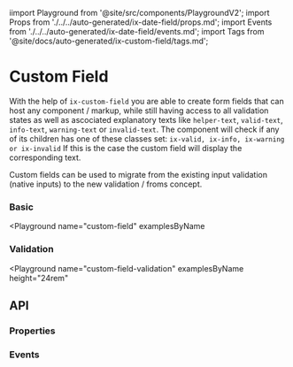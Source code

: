 iimport Playground from '@site/src/components/PlaygroundV2';
import Props from './../../auto-generated/ix-date-field/props.md';
import Events from './../../auto-generated/ix-date-field/events.md';
import Tags from '@site/docs/auto-generated/ix-custom-field/tags.md';

# Custom Field

<Tags />

With the help of `ix-custom-field` you are able to create form fields that can host any component / markup, while still having access to all validation states as well as ascociated explanatory texts like `helper-text`, `valid-text`, `info-text`, `warning-text` or `invalid-text`.
The component will check if any of its children has one of these classes set:
`ix-valid, ix-info, ix-warning or ix-invalid`
If this is the case the custom field will display the corresponding text.

Custom fields can be used to migrate from the existing input validation (native inputs) to the new validation / froms concept.

### Basic

<Playground
  name="custom-field"
  examplesByName
></Playground>

### Validation

<Playground
  name="custom-field-validation"
  examplesByName
  height="24rem"
></Playground>

## API

### Properties

<Props />

### Events

<Events/>
